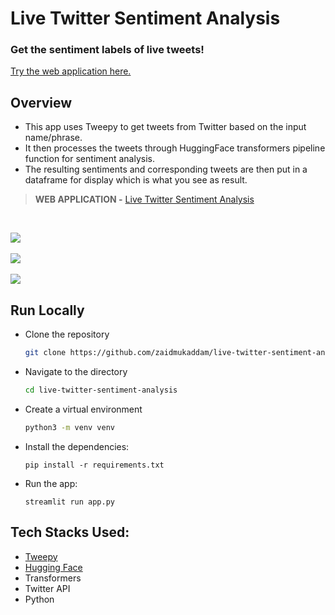 # Live Twitter Sentiment Analysis

### Get the sentiment labels of live tweets!


[Try the web application here.](https://share.streamlit.io/zaidmukaddam/live-twitter-sentiment-analysis/main/app.py)


## Overview
- This app uses Tweepy to get tweets from Twitter based on the input name/phrase.
- It then processes the tweets through HuggingFace transformers pipeline function for sentiment analysis.
- The resulting sentiments and corresponding tweets are then put in a dataframe for display which is what you see as result.


> **WEB APPLICATION -** [Live Twitter Sentiment Analysis](https://share.streamlit.io/zaidmukaddam/live-twitter-sentiment-analysis/main/app.py)
<br>

<img src="https://github.com/zaidmukaddam/live-twitter-sentiment-analysis/blob/main/images/1.png"><br><br>
<img src="https://github.com/zaidmukaddam/live-twitter-sentiment-analysis/blob/main/images/2.png"><br>
<br><img src="https://github.com/zaidmukaddam/live-twitter-sentiment-analysis/blob/main/images/3.png"><br>


## Run Locally
- Clone the repository
    ``` bash
    git clone https://github.com/zaidmukaddam/live-twitter-sentiment-analysis.git
    ```
- Navigate to the directory
    ``` bash
    cd live-twitter-sentiment-analysis
    ```
- Create a virtual environment
    ``` bash
    python3 -m venv venv
    ```
- Install the dependencies:
    ```
    pip install -r requirements.txt
    ```
- Run the app:
    ```
    streamlit run app.py
    ```

## Tech Stacks Used:
- [Tweepy](https://docs.tweepy.org/en/stable/)
- [Hugging Face](https://huggingface.co)
- Transformers
- Twitter API
- Python
